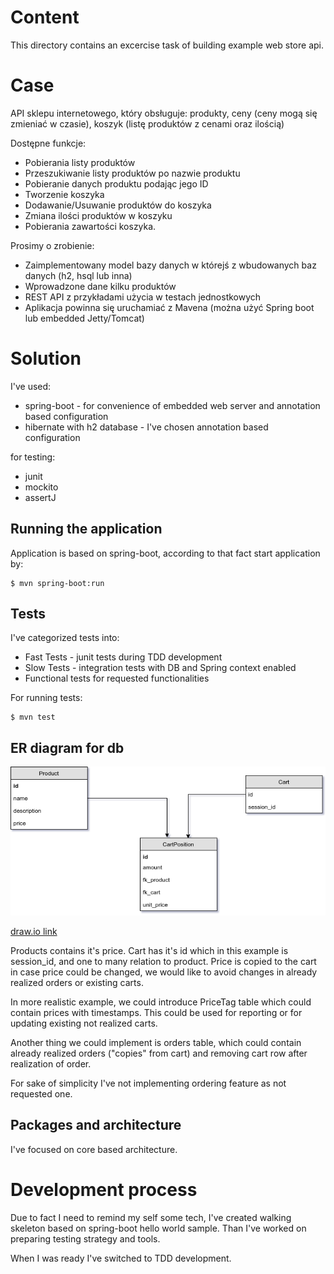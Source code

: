 # Content

This directory contains an excercise task of building example web store api.

# Case

API sklepu internetowego, który obsługuje: produkty, ceny (ceny mogą się zmieniać w czasie), koszyk (listę produktów z cenami oraz ilością)

Dostępne funkcje:

* Pobierania listy produktów
* Przeszukiwanie listy produktów  po nazwie produktu
* Pobieranie danych produktu podając jego ID
* Tworzenie koszyka
* Dodawanie/Usuwanie produktów do koszyka
* Zmiana ilości produktów w koszyku
* Pobierania zawartości koszyka. 
 
Prosimy o zrobienie:

* Zaimplementowany model bazy danych w którejś z wbudowanych baz danych  (h2, hsql lub inna)
* Wprowadzone dane kilku produktów
* REST API z przykładami użycia w testach jednostkowych  
* Aplikacja powinna się uruchamiać z Mavena (można użyć Spring boot lub embedded  Jetty/Tomcat)

# Solution

I've used: 

* spring-boot - for convenience of embedded web server and annotation based configuration
* hibernate with h2 database - I've chosen annotation based configuration

for testing:
* junit
* mockito 
* assertJ

## Running the application

Application is based on spring-boot, according to that fact start application by:

    $ mvn spring-boot:run 

## Tests

I've categorized tests into:

* Fast Tests - junit tests during TDD development
* Slow Tests - integration tests with DB and Spring context enabled
* Functional tests for requested functionalities

For running tests:

    $ mvn test

## ER diagram for db

![Database diagram](docs-statics/webstore-firstdata.png "Database diagram")

[draw.io link](https://www.draw.io/?lightbox=1&highlight=0000ff&edit=_blank&layers=1&nav=1&title=webstore-firstdata.xml#Uhttps%3A%2F%2Fraw.githubusercontent.com%2Fsratatata%2Fdojo%2Fweb_store_first_data%2F2017%2Fwebstore%2Fdocs-statics%2Fwebstore-firstdata.xml)

Products contains it's price. 
Cart has it's id which in this example is session_id, and one to many relation to product. 
Price is copied to the cart in case price could be changed, we would like to avoid changes in 
already realized orders or existing carts. 

In more realistic example, we could introduce PriceTag table which could contain prices with timestamps.
This could be used for reporting or for updating existing not realized carts. 

Another thing we could implement is orders table, which could contain already realized orders ("copies" from cart) and removing 
cart row after realization of order. 

For sake of simplicity I've not implementing ordering feature as not requested one. 

## Packages and architecture

I've focused on core based architecture. 


# Development process

Due to fact I need to remind my self some tech, 
I've created walking skeleton based on spring-boot hello world sample.
Than I've worked on preparing testing strategy and tools. 

When I was ready I've switched to TDD development.  